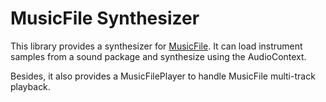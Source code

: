 # MusicFile Synthesizer

This library provides a synthesizer for [MusicFile](https://github.com/improvising-dev/music-file). It can load instrument samples from a sound package and synthesize using the AudioContext.

Besides, it also provides a MusicFilePlayer to handle MusicFile multi-track playback.
